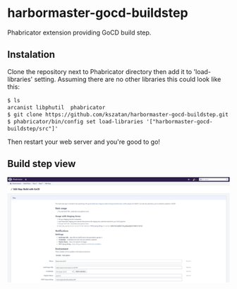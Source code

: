 # harbormaster-gocd-buildstep
Phabricator extension providing GoCD build step.

## Instalation
Clone the repository next to Phabricator directory then add it to 'load-libraries'
setting. Assuming there are no other libraries this could look like this:
```
$ ls
arcanist libphutil  phabricator
$ git clone https://github.com/kszatan/harbormaster-gocd-buildstep.git
$ phabricator/bin/config set load-libraries '["harbormaster-gocd-buildstep/src"]'
```
Then restart your web server and you're good to go!

## Build step view
![View](docs/view.png)
